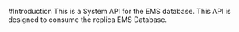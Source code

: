#Introduction
This is a System API for the EMS database. This API is designed to consume the replica EMS Database.